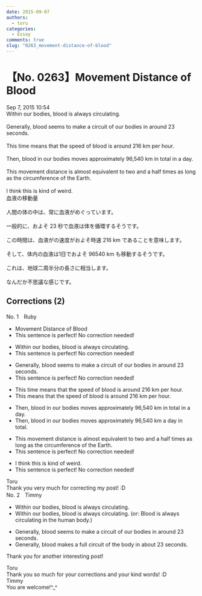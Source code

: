 ```yaml
---
date: 2015-09-07
authors:
  - toru
categories:
  - Essay
comments: true
slug: "0263_movement-distance-of-blood"
---
```


# 【No. 0263】Movement Distance of Blood
<div class="date">Sep 7, 2015 10:54</div>
<div id="post"><div id="body_show_ori">
Within our bodies, blood is always circulating.<br/><br/>Generally, blood seems to make a circuit of our bodies in around 23 seconds.<br/><br/>This time means that the speed of blood is around 216 km per hour.<br/><br/>Then, blood in our bodies moves approximately 96,540 km in total in a day.<br/><br/>This movement distance is almost equivalent to two and a half times as long as the circumference of the Earth.<br/><br/>I think this is kind of weird.
</div></div>

<!-- more -->

<div id="post_ja"><div id="body_show_mo">
血液の移動量<br/><br/>人間の体の中は、常に血液がめぐっています。<br/><br/>一般的に、およそ 23 秒で血液は体を循環するそうです。<br/><br/>この時間は、血液がの速度がおよそ時速 216 km であることを意味します。<br/><br/>そして、体内の血液は1日でおよそ 96540 km も移動するそうです。<br/><br/>これは、地球二周半分の長さに相当します。<br/><br/>なんだか不思議な感じです。
</div></div>

## Corrections (2)
<div id="block"><div class="first_name"> No. 1　<span class="just_name">Ruby</span></div><div id="block2">
<ul class="correction_field">
<li class="incorrect">Movement Distance of Blood</li>
<li class="corrected perfect">This sentence is perfect! No correction needed!</li>
</ul>
<ul class="correction_field">
<li class="incorrect">Within our bodies, blood is always circulating.</li>
<li class="corrected perfect">This sentence is perfect! No correction needed!</li>
</ul>
<ul class="correction_field">
<li class="incorrect">Generally, blood seems to make a circuit of our bodies in around 23 seconds.</li>
<li class="corrected perfect">This sentence is perfect! No correction needed!</li>
</ul>
<ul class="correction_field">
<li class="incorrect">This time means that the speed of blood is around 216 km per hour.</li>
<li class="corrected correct">
This means that the speed of blood is around 216 km per hour.
</li>
</ul>
<ul class="correction_field">
<li class="incorrect">Then, blood in our bodies moves approximately 96,540 km in total in a day.</li>
<li class="corrected correct">
Then, blood in our bodies moves approximately 96,540 km a day in total.
</li>
</ul>
<ul class="correction_field">
<li class="incorrect">This movement distance is almost equivalent to two and a half times as long as the circumference of the Earth.</li>
<li class="corrected perfect">This sentence is perfect! No correction needed!</li>
</ul>
<ul class="correction_field">
<li class="incorrect">I think this is kind of weird.</li>
<li class="corrected perfect">This sentence is perfect! No correction needed!</li>
</ul>
</div><div class="name"><span class="just_name">Toru</span><br>
Thank you very much for correcting my post! :D
</div>
</div>
<div id="block"><div class="first_name"> No. 2　<span class="just_name">Timmy</span></div><div id="block2">
<ul class="correction_field">
<li class="incorrect">Within our bodies, blood is always circulating.</li>
<li class="corrected correct">
Within our bodies, blood is always circulating. (or: Blood is always circulating in the human body.)
</li>
</ul>
<ul class="correction_field">
<li class="incorrect">Generally, blood seems to make a circuit of our bodies in around 23 seconds.</li>
<li class="corrected correct">
Generally, blood make<span class="f_blue">s a full</span> circuit of the body in <span class="f_blue">about</span> 23 seconds.
</li>
</ul>
<p class="comment_small">
 Thank you for another interesting post!
</p>

</div><div class="name"><span class="just_name">Toru</span><br>
Thank you so much for your corrections and your kind words! :D
</div>
<div class="name"><span class="just_name">Timmy</span><br>
You are welcome!^_^
</div>
</div>
